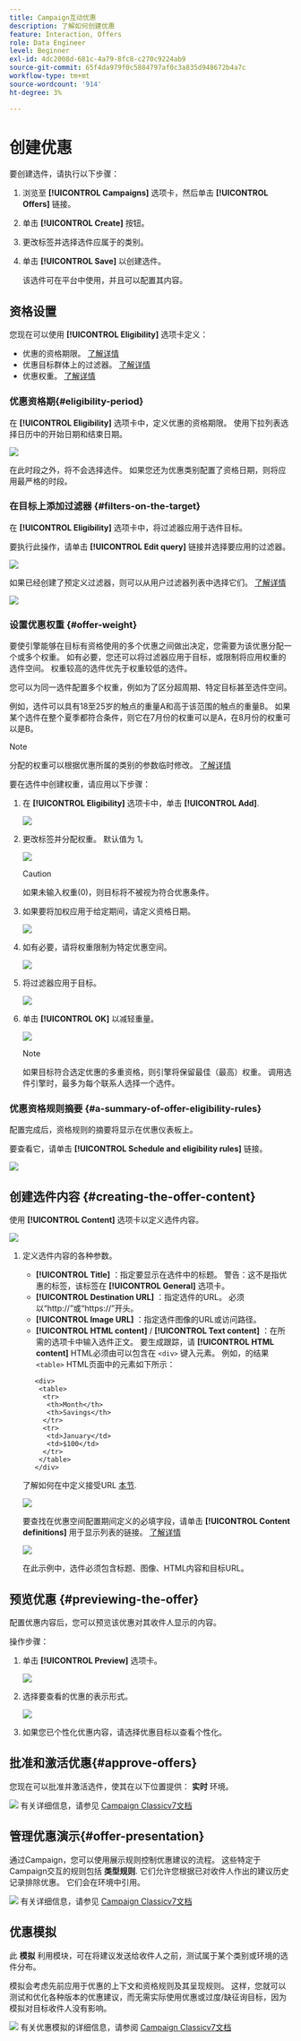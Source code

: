 ```yaml
---
title: Campaign互动优惠
description: 了解如何创建优惠
feature: Interaction, Offers
role: Data Engineer
level: Beginner
exl-id: 4dc2008d-681c-4a79-8fc8-c270c9224ab9
source-git-commit: 65f4da979f0c5884797af0c3a835d948672b4a7c
workflow-type: tm+mt
source-wordcount: '914'
ht-degree: 3%

---
```


# 创建优惠

要创建选件，请执行以下步骤：

1. 浏览至 **[!UICONTROL Campaigns]** 选项卡，然后单击 **[!UICONTROL Offers]** 链接。

1. 单击 **[!UICONTROL Create]** 按钮。

1. 更改标签并选择选件应属于的类别。

1. 单击 **[!UICONTROL Save]** 以创建选件。

   该选件可在平台中使用，并且可以配置其内容。

## 资格设置

您现在可以使用 **[!UICONTROL Eligibility]** 选项卡定义：

* 优惠的资格期限。 [了解详情](#eligibility-period)
* 优惠目标群体上的过滤器。 [了解详情](#filters-on-the-target)
* 优惠权重。 [了解详情](#offer-weight)

### 优惠资格期{#eligibility-period}

在 **[!UICONTROL Eligibility]** 选项卡中，定义优惠的资格期限。 使用下拉列表选择日历中的开始日期和结束日期。

![](assets/offer_eligibility_create_002.png)

在此时段之外，将不会选择选件。 如果您还为优惠类别配置了资格日期，则将应用最严格的时段。

### 在目标上添加过滤器 {#filters-on-the-target}

在 **[!UICONTROL Eligibility]** 选项卡中，将过滤器应用于选件目标。

要执行此操作，请单击 **[!UICONTROL Edit query]** 链接并选择要应用的过滤器。

![](assets/offer_eligibility_create_003.png)

如果已经创建了预定义过滤器，则可以从用户过滤器列表中选择它们。 [了解详情](interaction-predefined-filters.md)

![](assets/offer_eligibility_create_004.png)

### 设置优惠权重 {#offer-weight}

要使引擎能够在目标有资格使用的多个优惠之间做出决定，您需要为该优惠分配一个或多个权重。 如有必要，您还可以将过滤器应用于目标，或限制将应用权重的选件空间。 权重较高的选件优先于权重较低的选件。

您可以为同一选件配置多个权重，例如为了区分超周期、特定目标甚至选件空间。

例如，选件可以具有18至25岁的触点的重量A和高于该范围的触点的重量B。 如果某个选件在整个夏季都符合条件，则它在7月份的权重可以是A，在8月份的权重可以是B。

>[!NOTE]
>
>分配的权重可以根据优惠所属的类别的参数临时修改。 [了解详情](interaction-offer-catalog.md#creating-offer-categories)

要在选件中创建权重，请应用以下步骤：

1. 在 **[!UICONTROL Eligibility]** 选项卡中，单击 **[!UICONTROL Add]**.

   ![](assets/offer_weight_create_001.png)

1. 更改标签并分配权重。 默认值为 1。

   ![](assets/offer_weight_create_006.png)

   >[!CAUTION]
   >
   >如果未输入权重(0)，则目标将不被视为符合优惠条件。

1. 如果要将加权应用于给定期间，请定义资格日期。

   ![](assets/offer_weight_create_002.png)

1. 如有必要，请将权重限制为特定优惠空间。

   ![](assets/offer_weight_create_003.png)

1. 将过滤器应用于目标。

   ![](assets/offer_weight_create_004.png)

1. 单击 **[!UICONTROL OK]** 以减轻重量。

   ![](assets/offer_weight_create_005.png)

   >[!NOTE]
   >
   >如果目标符合选定优惠的多重资格，则引擎将保留最佳（最高）权重。 调用选件引擎时，最多为每个联系人选择一个选件。

### 优惠资格规则摘要 {#a-summary-of-offer-eligibility-rules}

配置完成后，资格规则的摘要将显示在优惠仪表板上。

要查看它，请单击 **[!UICONTROL Schedule and eligibility rules]** 链接。

![](assets/offer_eligibility_create_005.png)

## 创建选件内容 {#creating-the-offer-content}

使用 **[!UICONTROL Content]** 选项卡以定义选件内容。

![](assets/offer_content_create_001.png)

1. 定义选件内容的各种参数。

   * **[!UICONTROL Title]** ：指定要显示在选件中的标题。 警告：这不是指优惠的标签，该标签在 **[!UICONTROL General]** 选项卡。
   * **[!UICONTROL Destination URL]** ：指定选件的URL。 必须以“http://”或“https://”开头。
   * **[!UICONTROL Image URL]** ：指定选件图像的URL或访问路径。
   * **[!UICONTROL HTML content]** / **[!UICONTROL Text content]** ：在所需的选项卡中输入选件正文。 要生成跟踪，请 **[!UICONTROL HTML content]** HTML必须由可以包含在 `<div>` 键入元素。 例如，的结果 `<table>` HTML页面中的元素如下所示：

   ```
      <div> 
       <table>
        <tr>
         <th>Month</th>
         <th>Savings</th>   
        </tr>   
        <tr>    
         <td>January</td>
         <td>$100</td>   
        </tr> 
       </table> 
      </div>
   ```

   了解如何在中定义接受URL [本节](interaction-offer-spaces.md#configuring-the-status-when-the-proposition-is-accepted).

   ![](assets/offer_content_create_002.png)

   要查找在优惠空间配置期间定义的必填字段，请单击 **[!UICONTROL Content definitions]** 用于显示列表的链接。 [了解详情](interaction-offer-spaces.md)

   ![](assets/offer_content_create_003.png)

   在此示例中，选件必须包含标题、图像、HTML内容和目标URL。

## 预览优惠 {#previewing-the-offer}

配置优惠内容后，您可以预览该优惠对其收件人显示的内容。

操作步骤：

1. 单击 **[!UICONTROL Preview]** 选项卡。

   ![](assets/offer_preview_create_001.png)

1. 选择要查看的优惠的表示形式。

   ![](assets/offer_preview_create_002.png)

1. 如果您已个性化优惠内容，请选择优惠目标以查看个性化。

<!--

## Create a hypothesis on an offer {#creating-a-hypothesis-on-an-offer}

You can create hypotheses on your offer propositions. This lets you determine the impact of your offers on purchases carried out for the product concerned.

>[!NOTE]
>
>These hypotheses are carried out via Response Manager. Please check your license agreement.

Hypotheses carried out on an offer proposition are referenced in their **[!UICONTROL Measure]** tab.

Creating hypotheses is detailed in [this page](../../campaign/using/about-response-manager.md).

-->

## 批准和激活优惠{#approve-offers}

您现在可以批准并激活选件，使其在以下位置提供： **实时** 环境。

![](../assets/do-not-localize/book.png) 有关详细信息，请参见 [Campaign Classicv7文档](https://experienceleague.adobe.com/docs/campaign-classic/using/managing-offers/managing-an-offer-catalog/approving-and-activating-an-offer.html#approving-offer-content)

## 管理优惠演示{#offer-presentation}

通过Campaign，您可以使用展示规则控制优惠建议的流程。 这些特定于Campaign交互的规则包括 **类型规则**. 它们允许您根据已对收件人作出的建议历史记录排除优惠。 它们会在环境中引用。

![](../assets/do-not-localize/book.png) 有关详细信息，请参见 [Campaign Classicv7文档](https://experienceleague.adobe.com/docs/campaign-classic/using/managing-offers/managing-an-offer-catalog/managing-offer-presentation.html#managing-offers)

## 优惠模拟

此 **模拟** 利用模块，可在将建议发送给收件人之前，测试属于某个类别或环境的选件分布。

模拟会考虑先前应用于优惠的上下文和资格规则及其呈现规则。 这样，您就可以测试和优化各种版本的优惠建议，而无需实际使用优惠或过度/缺征询目标，因为模拟对目标收件人没有影响。

![](../assets/do-not-localize/book.png) 有关优惠模拟的详细信息，请参阅 [Campaign Classicv7文档](https://experienceleague.adobe.com/docs/campaign-classic/using/managing-offers/simulating-offers/about-offers-simulation.html)
